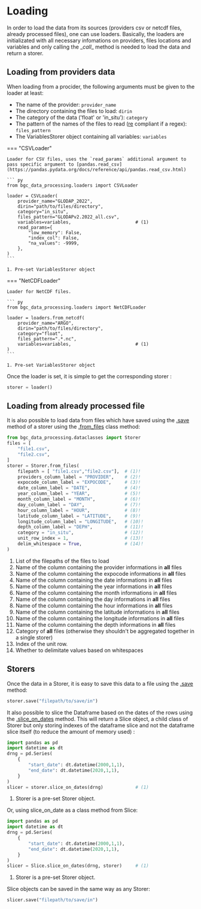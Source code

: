 # Loading

In order to load the data from its sources (providers csv or netcdf files, already processed files), one can use loaders. Basically, the loaders are initializated with all necessary infomations on providers, files locations and variables and only calling the \__call__ method is needed to load the data and return a storer. <br/>
## Loading from providers data

When loading from a procider, the following arguments must be given to the loader at least:

- The name of the provider: `provider_name`
- The directory containing the files to load: `dirin`
- The category of the data ('float' or 'in_situ'): `category`
- The pattern of the names of the files to read ([re](https://docs.python.org/3/library/re.html) compliant if a regex): `files_pattern`
- The VariablesStorer object containing all variables: `variables`

=== "CSVLoader"

    Loader for CSV files, uses the `read_params` additional argument to pass specific argument to [pandas.read_csv](https://pandas.pydata.org/docs/reference/api/pandas.read_csv.html)

    ``` py
    from bgc_data_processing.loaders import CSVLoader

    loader = CSVLoader(
        provider_name="GLODAP_2022",
        dirin="path/to/files/directory",
        category="in_situ",
        files_pattern="GLODAPv2.2022_all.csv",
        variables=variables,                        # (1)
        read_params={
            "low_memory": False,
            "index_col": False,
            "na_values": -9999,
        },
    )
    ```

    1. Pre-set VariablesStorer object

=== "NetCDFLoader"

    Loader for NetCDF files.

    ``` py
    from bgc_data_processing.loaders import NetCDFLoader

    loader = loaders.from_netcdf(
        provider_name="ARGO",
        dirin="path/to/files/directory",
        category="float",
        files_pattern=".*.nc",
        variables=variables,                        # (1)
    )
    ```

    1. Pre-set VariablesStorer object

Once the loader is set, it is simple to get the corresponding storer :

```py
storer = loader()
```
## Loading from already processed file

It is also possible to load data from files which have saved using the [.save]({{fix_url("../reference/data_classes/#bgc_data_processing.data_classes.Storer.save")}}) method of a storer using the [.from_files]({{fix_url("../reference/data_classes/#bgc_data_processing.data_classes.Storer.from_files")}}) class method:

```py
from bgc_data_processing.dataclasses import Storer
files = [
    "file1.csv",
    "file2.csv",
]
storer = Storer.from_files(
    filepath = [ "file1.csv","file2.csv"],  # (1)!
    providers_column_label = "PROVIDER",    # (2)!
    expocode_column_label = "EXPOCODE",     # (3)!
    date_column_label = "DATE",             # (4)!
    year_column_label = "YEAR",             # (5)!
    month_column_label = "MONTH",           # (6)!
    day_column_label = "DAY",               # (7)!
    hour_column_label = "HOUR",             # (8)!
    latitude_column_label = "LATITUDE",     # (9)!
    longitude_column_label = "LONGITUDE",   # (10)!
    depth_column_label = "DEPH",            # (11)!
    category = "in_situ",                   # (12)!
    unit_row_index = 1,                     # (13)!
    delim_whitespace = True,                # (14)!
)
```

1. List of the filepaths of the files to load
2. Name of the column containing the provider informations in **all** files
3. Name of the column containing the expocode informations in **all** files
4. Name of the column containing the date informations in **all** files
5. Name of the column containing the year informations in **all** files
6. Name of the column containing the month informations in **all** files
7. Name of the column containing the day informations in **all** files
8. Name of the column containing the hour informations in **all** files
9. Name of the column containing the latitude informations in **all** files
10. Name of the column containing the longitude informations in **all** files
11. Name of the column containing the depth informations in **all** files
12. Category of **all** files (otherwise they shouldn't be aggregated together in a single storer)
13. Index of the unit row.
14. Whether to delimitate values based on whitespaces

## Storers

Once the data in a Storer, it is easy to save this data to a file using the [.save]({{fix_url("../reference/data_classes/#bgc_data_processing.data_classes.Storer.save")}}) method:

```py
storer.save("filepath/to/save/in")
```

It also possible to slice the Dataframe based on the dates of the rows using the [.slice_on_dates]({{fix_url("../reference/data_classes/#bgc_data_processing.data_classes.Storer.slice_on_dates")}}) method. This will return a Slice object, a child class of Storer but only storing indexes of the dataframe slice and not the dataframe slice itself (to reduce the amount of memory used) :

``` py
import pandas as pd
import datetime as dt
drng = pd.Series(
    {
        "start_date": dt.datetime(2000,1,1),
        "end_date": dt.datetime(2020,1,1),
    }
)
slicer = storer.slice_on_dates(drng)            # (1)
```

1. Storer is a pre-set Storer object.

Or, using slice_on_date as a class method from Slice:

``` py
import pandas as pd
import datetime as dt
drng = pd.Series(
    {
        "start_date": dt.datetime(2000,1,1),
        "end_date": dt.datetime(2020,1,1),
    }
)
slicer = Slice.slice_on_dates(drng, storer)     # (1)
```

1. Storer is a pre-set Storer object.

Slice objects can be saved in the same way as any Storer:

```py
slicer.save("filepath/to/save/in")
```
